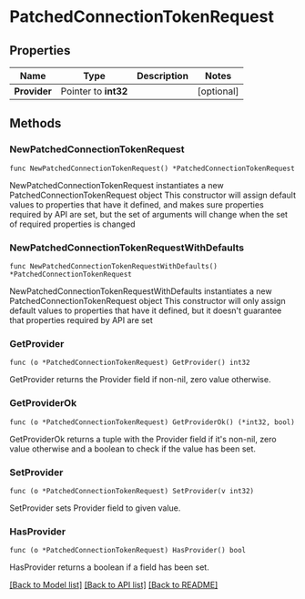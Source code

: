 # PatchedConnectionTokenRequest

## Properties

Name | Type | Description | Notes
------------ | ------------- | ------------- | -------------
**Provider** | Pointer to **int32** |  | [optional] 

## Methods

### NewPatchedConnectionTokenRequest

`func NewPatchedConnectionTokenRequest() *PatchedConnectionTokenRequest`

NewPatchedConnectionTokenRequest instantiates a new PatchedConnectionTokenRequest object
This constructor will assign default values to properties that have it defined,
and makes sure properties required by API are set, but the set of arguments
will change when the set of required properties is changed

### NewPatchedConnectionTokenRequestWithDefaults

`func NewPatchedConnectionTokenRequestWithDefaults() *PatchedConnectionTokenRequest`

NewPatchedConnectionTokenRequestWithDefaults instantiates a new PatchedConnectionTokenRequest object
This constructor will only assign default values to properties that have it defined,
but it doesn't guarantee that properties required by API are set

### GetProvider

`func (o *PatchedConnectionTokenRequest) GetProvider() int32`

GetProvider returns the Provider field if non-nil, zero value otherwise.

### GetProviderOk

`func (o *PatchedConnectionTokenRequest) GetProviderOk() (*int32, bool)`

GetProviderOk returns a tuple with the Provider field if it's non-nil, zero value otherwise
and a boolean to check if the value has been set.

### SetProvider

`func (o *PatchedConnectionTokenRequest) SetProvider(v int32)`

SetProvider sets Provider field to given value.

### HasProvider

`func (o *PatchedConnectionTokenRequest) HasProvider() bool`

HasProvider returns a boolean if a field has been set.


[[Back to Model list]](../README.md#documentation-for-models) [[Back to API list]](../README.md#documentation-for-api-endpoints) [[Back to README]](../README.md)


